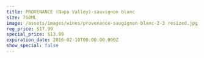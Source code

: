 ```yaml
---
title: PROVENANCE (Napa Valley)-sauvignon blanc
size: 750ML
image: /assets/images/wines/provenance-saugignon-blanc-2-3 resized.jpg
reg_price: $17.99
special_price: $13.99
expiration_date: 2016-02-10T00:00:00.000Z
show_special: false
---
```


